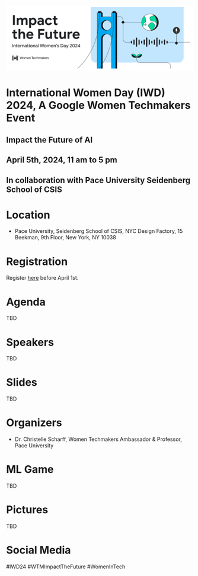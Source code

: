 <img width="800" alt="banner event" src="https://github.com/scharffc/wtmiwd2024/blob/main/banner.png">

# International Women Day (IWD) 2024, A Google Women Techmakers Event

## Impact the Future of AI

## April 5th, 2024, 11 am to 5 pm

## In collaboration with Pace University Seidenberg School of CSIS

# Location

* Pace University, Seidenberg School of CSIS, NYC Design Factory, 15 Beekman, 9th Floor, New York, NY 10038

# Registration

Register [here](https://bit.ly/iwd2024aiml ) before April 1st.

# Agenda

TBD

# Speakers

TBD

# Slides

TBD

# Organizers

* Dr. Christelle Scharff, Women Techmakers Ambassador & Professor, Pace University

# ML Game

TBD

# Pictures

TBD

# Social Media

#IWD24 #WTMImpactTheFuture #WomenInTech 
